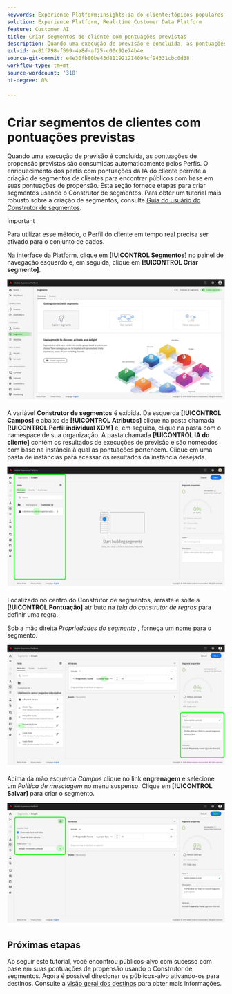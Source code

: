 ```yaml
---
keywords: Experience Platform;insights;ia do cliente;tópicos populares;segmentos de ia do cliente
solution: Experience Platform, Real-time Customer Data Platform
feature: Customer AI
title: Criar segmentos do cliente com pontuações previstas
description: Quando uma execução de previsão é concluída, as pontuações de propensão previstas são consumidas automaticamente pelos Perfis. O enriquecimento dos perfis com pontuações da IA do cliente permite a criação de segmentos de clientes para encontrar públicos com base em suas pontuações de propensão. Esta seção fornece etapas para criar segmentos usando o Construtor de segmentos.
exl-id: ac81f798-f599-4a8d-af25-c00c92e74b4e
source-git-commit: e4e30fb80be43d811921214094cf94331cbc0d38
workflow-type: tm+mt
source-wordcount: '318'
ht-degree: 0%

---
```


# Criar segmentos de clientes com pontuações previstas

Quando uma execução de previsão é concluída, as pontuações de propensão previstas são consumidas automaticamente pelos Perfis. O enriquecimento dos perfis com pontuações da IA do cliente permite a criação de segmentos de clientes para encontrar públicos com base em suas pontuações de propensão. Esta seção fornece etapas para criar segmentos usando o Construtor de segmentos. Para obter um tutorial mais robusto sobre a criação de segmentos, consulte [Guia do usuário do Construtor de segmentos](../../../segmentation/ui/segment-builder.md).

>[!IMPORTANT]
>
>Para utilizar esse método, o Perfil do cliente em tempo real precisa ser ativado para o conjunto de dados.

Na interface da Platform, clique em **[!UICONTROL Segmentos]** no painel de navegação esquerdo e, em seguida, clique em **[!UICONTROL Criar segmento]**.

![](../images/user-guide/segments.png)

A variável **Construtor de segmentos** é exibida. Da esquerda **[!UICONTROL Campos]** e abaixo de **[!UICONTROL Atributos]** clique na pasta chamada **[!UICONTROL Perfil individual XDM]** e, em seguida, clique na pasta com o namespace de sua organização. A pasta chamada **[!UICONTROL IA do cliente]** contém os resultados de execuções de previsão e são nomeados com base na instância à qual as pontuações pertencem. Clique em uma pasta de instâncias para acessar os resultados da instância desejada.

![](../images/user-guide/results.png)

Localizado no centro do Construtor de segmentos, arraste e solte a **[!UICONTROL Pontuação]** atributo na *tela do construtor de regras* para definir uma regra.

Sob a mão direita *Propriedades do segmento* , forneça um nome para o segmento.

![](../images/user-guide/properties.png)

Acima da mão esquerda *Campos* clique no link **engrenagem** e selecione um *Política de mesclagem* no menu suspenso. Clique em **[!UICONTROL Salvar]** para criar o segmento.

![](../images/user-guide/merge_policy.png)

## Próximas etapas

Ao seguir este tutorial, você encontrou públicos-alvo com sucesso com base em suas pontuações de propensão usando o Construtor de segmentos. Agora é possível direcionar os públicos-alvo ativando-os para destinos. Consulte a [visão geral dos destinos](../../../destinations/home.md) para obter mais informações.
